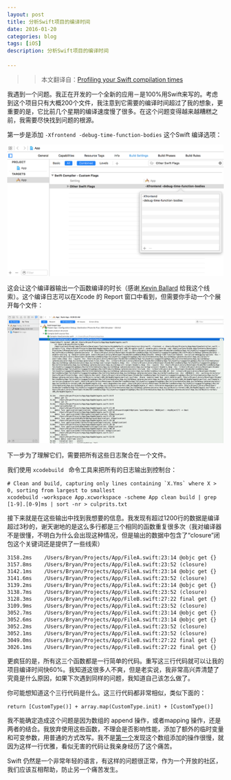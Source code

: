 ```yaml
---
layout: post
title: 分析Swift项目的编译时间
date: 2016-01-20
categories: blog
tags: [iOS]
description: 分析Swift项目的编译时间

---
```


>> 本文翻译自：[Profiling your Swift compilation times][1]

我遇到一个问题。我正在开发的一个全新的应用－是100%用Swift来写的。考虑到这个项目只有大概200个文件，我注意到它需要的编译时间超过了我的想象，更重要的是，它比前几个星期的编译速度慢了很多。在这个问题变得越来越糟糕之前，我需要尽快找到问题的根源。

第一步是添加 `-Xfrontend -debug-time-function-bodies` 这个Swift 编译选项：

![](/assets/images/2016/01-20-1.png)


这会让这个编译器输出一个函数编译的时长（感谢[ Kevin Ballard][2] 给我这个线索）。这个编译日志可以在Xcode 的 Report 窗口中看到，但需要你手动一个个展开每个文件：

![](/assets/images/2016/01-20-2.png)


下一步为了理解它们，需要把所有这些日志聚合在一个文件。

我们使用 `xcodebuild ` 命令工具来把所有的日志输出到控制台：

    # Clean and build, capturing only lines containing `X.Yms` where X > 0, sorting from largest to smallest
    xcodebuild -workspace App.xcworkspace -scheme App clean build | grep [1-9].[0-9]ms | sort -nr > culprits.txt

接下来就是在这些输出中找到我想要的信息。我发现有超过1200行的数据是编译超过3秒的，谢天谢地的是这么多行都是三个相同的函数重复很多次（我对编译器不是很懂，不明白为什么会出现这种情况，但是输出的数据中包含了“closure”闭包这个关键词还是提供了一些线索）


    3158.2ms	/Users/Bryan/Projects/App/FileA.swift:23:14	@objc get {}
    3157.8ms	/Users/Bryan/Projects/App/FileA.swift:23:52	(closure)
    3142.1ms	/Users/Bryan/Projects/App/FileA.swift:23:14	@objc get {}
    3141.6ms	/Users/Bryan/Projects/App/FileA.swift:23:52	(closure)
    3139.2ms	/Users/Bryan/Projects/App/FileA.swift:23:14	@objc get {}
    3138.7ms	/Users/Bryan/Projects/App/FileA.swift:23:52	(closure)
    3128.3ms	/Users/Bryan/Projects/App/FileB.swift:27:22	final get {}
    3109.9ms	/Users/Bryan/Projects/App/FileA.swift:23:52	(closure)
    3052.7ms	/Users/Bryan/Projects/App/FileA.swift:23:14	@objc get {}
    3052.6ms	/Users/Bryan/Projects/App/FileA.swift:23:14	@objc get {}
    3052.2ms	/Users/Bryan/Projects/App/FileA.swift:23:52	(closure)
    3052.1ms	/Users/Bryan/Projects/App/FileA.swift:23:52	(closure)
    3049.0ms	/Users/Bryan/Projects/App/FileB.swift:27:22	final get {}
    3026.1ms	/Users/Bryan/Projects/App/FileB.swift:27:22	final get {}

更疯狂的是，所有这三个函数都是一行简单的代码。重写这三行代码就可以让我的项目编译时间快60%。我知道这很多人不爽，但是老实说，我非常高兴弄清楚了究竟是什么原因，如果下次遇到同样的问题，我知道自己该怎么做了。

你可能想知道这个三行代码是什么。这三行代码都非常相似，类似下面的：

    return [CustomType()] + array.map(CustomType.init) + [CustomType()]

我不能确定造成这个问题是因为数组的 append 操作，或者mapping 操作，还是两者的结合。我放弃使用这些函数，不理会是否影响性能，添加了额外的临时变量和可变参数，用普通的方式改写。我不是[第一个][3]发现这个数组添加的操作很慢，就因为这样一行优雅，看似无害的代码让我亲身经历了这个痛苦。

Swift 仍然是一个非常年轻的语言，有这样的问题很正常，作为一个开放的社区，我们应该互相帮助，防止另一个痛苦发生。

[1]:http://irace.me/swift-profiling/
[2]:http://twitter.com/eridius
[3]:https://twitter.com/benjaminencz/status/685510563015741440